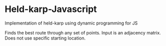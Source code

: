 # Held-karp-Javascript
Implementation of held-karp using dynamic programming for JS

Finds the best route through any set of points. Input is an adjacency matrix. Does not use specific starting location.
